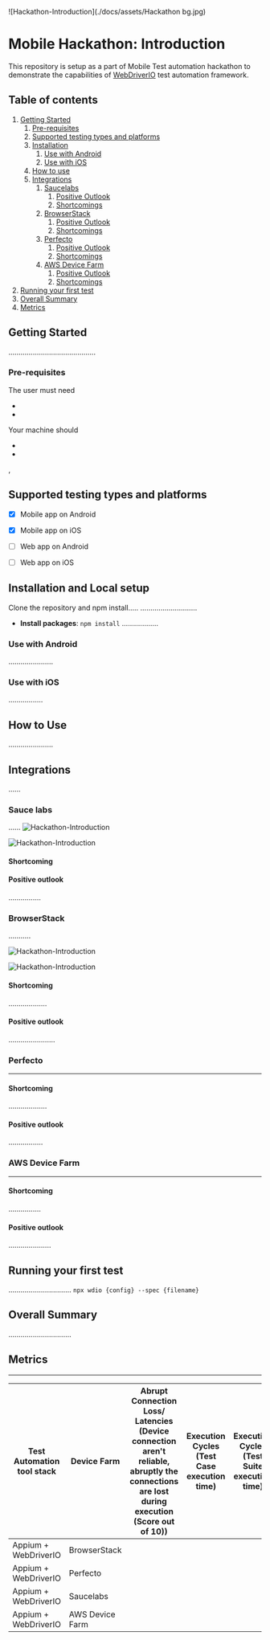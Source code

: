 ![Hackathon-Introduction](./docs/assets/Hackathon bg.jpg)

# Mobile Hackathon: Introduction
This repository is setup as a part of Mobile Test automation hackathon to demonstrate the capabilities of [WebDriverIO](https://webdriver.io/) test automation framework.

## Table of contents
1. [Getting Started](#Getting-started)
    1. [Pre-requisites](#Pre-requisites)
    1. [Supported testing types and platforms](#Supported-testing-types-and-platforms)
    1. [Installation](#Installation)
        1. [Use with Android](#use-with-android)
        1. [Use with iOS](#use-with-ios)
    1. [How to use](#how-to-use)
    1. [Integrations](#Integrations)
        1. [Saucelabs](#Saucelabs)
            1. [Positive Outlook](#Positive-outlook)
            1. [Shortcomings](#Shortcomings)
        1. [BrowserStack](#BrowserStack)
            1. [Positive Outlook](#Positive-outlook)
            1. [Shortcomings](#Shortcomings)
        1. [Perfecto](#Perfecto)
            1. [Positive Outlook](#Positive-outlook)
            1. [Shortcomings](#Shortcomings)
        1. [AWS Device Farm](#aws-device-farm)
            1. [Positive Outlook](#Positive-outlook)
            1. [Shortcomings](#Shortcomings)
1. [Running your first test](#running-your-test)
1. [Overall Summary](#overall-summary)
1. [Metrics](#Metrics)
 

## Getting Started
...........................................

### Pre-requisites
The user must need

* 
* 

Your machine should

* 
* 
,
## Supported testing types and platforms
- [x] Mobile app on Android
- [x] Mobile app on iOS
- [ ] Web app on Android
- [ ] Web app on iOS



## Installation and Local setup
Clone the repository and npm install.....
............................
- **Install packages**: `npm install`
..................

### Use with Android
......................

### Use with iOS
.................

## How to Use
......................

## Integrations
......

### Sauce labs
......
![Hackathon-Introduction](./docs/assets/saucelabs_ios_conf.jpg)

![Hackathon-Introduction](./docs/assets/saucelabs_android_conf.jpg)


#### Shortcoming

#### Positive outlook
................

### BrowserStack
...........

![Hackathon-Introduction](./docs/assets/browserstack_android_conf.jpg)

![Hackathon-Introduction](./docs/assets/browserstack_ios_conf.jpg)

#### Shortcoming
...................

#### Positive outlook
.......................

### Perfecto
----------

#### Shortcoming
...................

#### Positive outlook
.................

### AWS Device Farm
-------------

#### Shortcoming
................

#### Positive outlook
.....................



## Running your first test
...............................
`npx wdio {config} --spec {filename}`

## Overall Summary
...............................

## Metrics
-----------------------

| Test Automation tool stack | Device Farm | Abrupt Connection Loss/ Latencies (Device connection aren't reliable, abruptly the connections are lost during execution (Score out of 10)) | Execution Cycles (Test Case execution time) | Execution Cycles (Test Suite execution time)  | Tool Integrations (Complexity with tool integrations (Low/ Medioum/ High/ Very High) | Framework Stability (% of test cases passed as compared to total number of executions) | Android/iOS version (Tool support for android/iOS versions) | Technical Support (Insufficient support received from vendor) | Technical Support (Native app or list the features not supported by the tool) |
| --- | --- | --- | --- | --- | --- | --- | --- | --- |--- |
| Appium + WebDriverIO | BrowserStack |  |  |  |  |  |  | |  |
| Appium + WebDriverIO | Perfecto |  |  |  |  |  |  |  |  |
| Appium + WebDriverIO | Saucelabs |  |  |  |  |  |  |  |  |
| Appium + WebDriverIO | AWS Device Farm |  |  |  |  |  |  |  |  |
